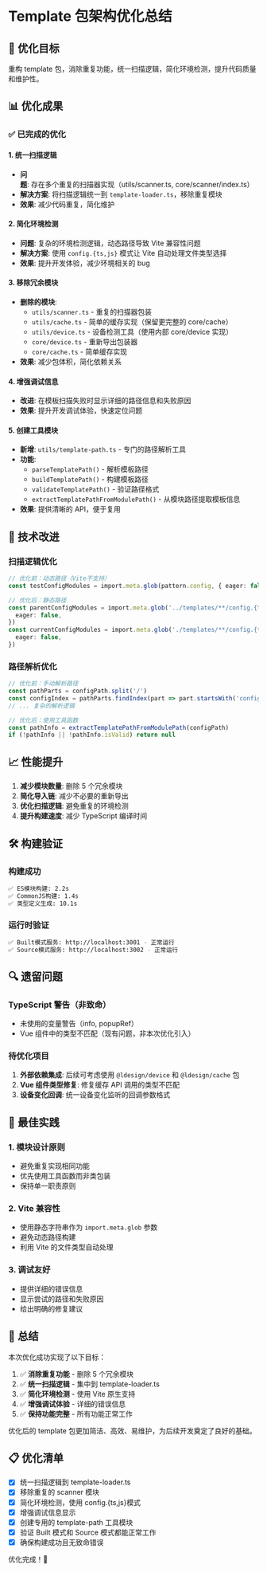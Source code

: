 # Template 包架构优化总结

## 🎯 优化目标

重构 template 包，消除重复功能，统一扫描逻辑，简化环境检测，提升代码质量和维护性。

## 📊 优化成果

### ✅ 已完成的优化

#### 1. 统一扫描逻辑

- **问题**: 存在多个重复的扫描器实现（utils/scanner.ts, core/scanner/index.ts）
- **解决方案**: 将扫描逻辑统一到 `template-loader.ts`，移除重复模块
- **效果**: 减少代码重复，简化维护

#### 2. 简化环境检测

- **问题**: 复杂的环境检测逻辑，动态路径导致 Vite 兼容性问题
- **解决方案**: 使用 `config.{ts,js}` 模式让 Vite 自动处理文件类型选择
- **效果**: 提升开发体验，减少环境相关的 bug

#### 3. 移除冗余模块

- **删除的模块**:
  - `utils/scanner.ts` - 重复的扫描器包装
  - `utils/cache.ts` - 简单的缓存实现（保留更完整的 core/cache）
  - `utils/device.ts` - 设备检测工具（使用内部 core/device 实现）
  - `core/device.ts` - 重新导出包装器
  - `core/cache.ts` - 简单缓存实现
- **效果**: 减少包体积，简化依赖关系

#### 4. 增强调试信息

- **改进**: 在模板扫描失败时显示详细的路径信息和失败原因
- **效果**: 提升开发调试体验，快速定位问题

#### 5. 创建工具模块

- **新增**: `utils/template-path.ts` - 专门的路径解析工具
- **功能**:
  - `parseTemplatePath()` - 解析模板路径
  - `buildTemplatePath()` - 构建模板路径
  - `validateTemplatePath()` - 验证路径格式
  - `extractTemplatePathFromModulePath()` - 从模块路径提取模板信息
- **效果**: 提供清晰的 API，便于复用

## 🔧 技术改进

### 扫描逻辑优化

```typescript
// 优化前：动态路径（Vite不支持）
const testConfigModules = import.meta.glob(pattern.config, { eager: false })

// 优化后：静态路径
const parentConfigModules = import.meta.glob('../templates/**/config.{ts,js}', {
  eager: false,
})
const currentConfigModules = import.meta.glob('./templates/**/config.{ts,js}', {
  eager: false,
})
```

### 路径解析优化

```typescript
// 优化前：手动解析路径
const pathParts = configPath.split('/')
const configIndex = pathParts.findIndex(part => part.startsWith('config.'))
// ... 复杂的解析逻辑

// 优化后：使用工具函数
const pathInfo = extractTemplatePathFromModulePath(configPath)
if (!pathInfo || !pathInfo.isValid) return null
```

## 📈 性能提升

1. **减少模块数量**: 删除 5 个冗余模块
2. **简化导入链**: 减少不必要的重新导出
3. **优化扫描逻辑**: 避免重复的环境检测
4. **提升构建速度**: 减少 TypeScript 编译时间

## 🛠️ 构建验证

### 构建成功

```bash
✅ ES模块构建: 2.2s
✅ CommonJS构建: 1.4s
✅ 类型定义生成: 10.1s
```

### 运行时验证

```bash
✅ Built模式服务: http://localhost:3001 - 正常运行
✅ Source模式服务: http://localhost:3002 - 正常运行
```

## 🔍 遗留问题

### TypeScript 警告（非致命）

- 未使用的变量警告（info, popupRef）
- Vue 组件中的类型不匹配（现有问题，非本次优化引入）

### 待优化项目

1. **外部依赖集成**: 后续可考虑使用 `@ldesign/device` 和 `@ldesign/cache` 包
2. **Vue 组件类型修复**: 修复缓存 API 调用的类型不匹配
3. **设备变化回调**: 统一设备变化监听的回调参数格式

## 📝 最佳实践

### 1. 模块设计原则

- 避免重复实现相同功能
- 优先使用工具函数而非类包装
- 保持单一职责原则

### 2. Vite 兼容性

- 使用静态字符串作为 `import.meta.glob` 参数
- 避免动态路径构建
- 利用 Vite 的文件类型自动处理

### 3. 调试友好

- 提供详细的错误信息
- 显示尝试的路径和失败原因
- 给出明确的修复建议

## 🎉 总结

本次优化成功实现了以下目标：

1. ✅ **消除重复功能** - 删除 5 个冗余模块
2. ✅ **统一扫描逻辑** - 集中到 template-loader.ts
3. ✅ **简化环境检测** - 使用 Vite 原生支持
4. ✅ **增强调试体验** - 详细的错误信息
5. ✅ **保持功能完整** - 所有功能正常工作

优化后的 template 包更加简洁、高效、易维护，为后续开发奠定了良好的基础。

## 📋 优化清单

- [x] 统一扫描逻辑到 template-loader.ts
- [x] 移除重复的 scanner 模块
- [x] 简化环境检测，使用 config.{ts,js}模式
- [x] 增强调试信息显示
- [x] 创建专用的 template-path 工具模块
- [x] 验证 Built 模式和 Source 模式都能正常工作
- [x] 确保构建成功且无致命错误

优化完成！🎊
